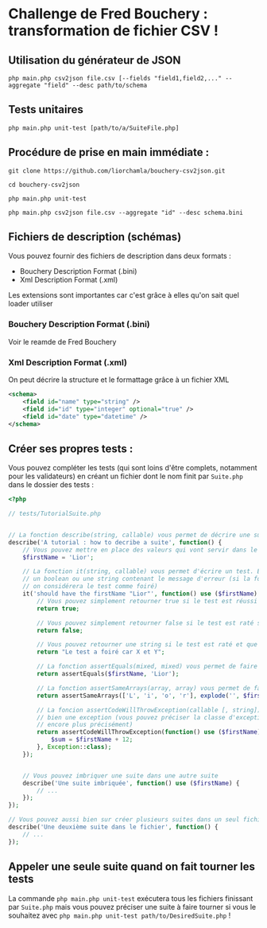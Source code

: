 # Challenge de Fred Bouchery : transformation de fichier CSV !

## Utilisation du générateur de JSON

`php main.php csv2json file.csv [--fields "field1,field2,..." --aggregate "field" --desc path/to/schema`

## Tests unitaires

`php main.php unit-test [path/to/a/SuiteFile.php]`

## Procédure de prise en main immédiate :

```
git clone https://github.com/liorchamla/bouchery-csv2json.git

cd bouchery-csv2json

php main.php unit-test

php main.php csv2json file.csv --aggregate "id" --desc schema.bini
```

## Fichiers de description (schémas)

Vous pouvez fournir des fichiers de description dans deux formats :

- Bouchery Description Format (.bini)
- Xml Description Format (.xml)

Les extensions sont importantes car c'est grâce à elles qu'on sait quel loader utiliser

### Bouchery Description Format (.bini)

Voir le reamde de Fred Bouchery

### Xml Description Format (.xml)

On peut décrire la structure et le formattage grâce à un fichier XML

```xml
<schema>
    <field id="name" type="string" />
    <field id="id" type="integer" optional="true" />
    <field id="date" type="datetime" />
</schema>
```

## Créer ses propres tests :

Vous pouvez compléter les tests (qui sont loins d'être complets, notamment pour les validateurs) en créant un fichier dont le nom finit par `Suite.php` dans le dossier des tests :

```php
<?php

// tests/TutorialSuite.php


// La fonction describe(string, callable) vous permet de décrire une suite de tests :
describe('A tutorial : how to decribe a suite', function() {
    // Vous pouvez mettre en place des valeurs qui vont servir dans le reste de la suite
    $firstName = 'Lior';

    // La fonction it(string, callable) vous permet d'écrire un test. Elle doit forcément retourner
    // un boolean ou une string contenant le message d'erreur (si la fonction retourne une string
    // on considérera le test comme foiré)
    it('should have the firstName "Lior"', function() use ($firstName) {
        // Vous pouvez simplement retourner true si le test est réussi selon vos critères
        return true;

        // Vous pouvez simplement retourner false si le test est raté selon vos critères
        return false;

        // Vous pouvez retourner une string si le test est raté et que vous voulez expliquer pourquoi
        return "Le test a foiré car X et Y";

        // La fonction assertEquals(mixed, mixed) vous permet de faire une comparaison stricte entre deux valeurs
        return assertEquals($firstName, 'Lior');

        // La fonction assertSameArrays(array, array) vous permet de faire une vérification entre deux tableaux
        return assertSameArrays(['L', 'i', 'o', 'r'], explode('', $firstName));

        // La foncion assertCodeWillThrowException(callable [, string]) vous permet de vérifier qu'un code lance
        // bien une exception (vous pouvez préciser la classe d'exception attendue si vous voulez tester
        // encore plus précisément)
        return assertCodeWillThrowException(function() use ($firstName) {
            $sum = $firstName + 12;
        }, Exception::class);
    });


    // Vous pouvez imbriquer une suite dans une autre suite
    describe('Une suite imbriquée', function() use ($firstName) {
        // ...
    });
});

// Vous pouvez aussi bien sur créer plusieurs suites dans un seul fichier
describe('Une deuxième suite dans le fichier', function() {
    // ...
});
```

## Appeler une seule suite quand on fait tourner les tests

La commande `php main.php unit-test` exécutera tous les fichiers finissant par `Suite.php` mais vous pouvez préciser une suite à faire tourner si vous le souhaitez avec `php main.php unit-test path/to/DesiredSuite.php` !
